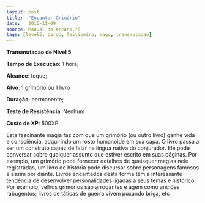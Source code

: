 ```yaml
---
layout: post
title:  "Encantar Grimório"
date:   2016-11-09
source: Manual do Arcano.76
tags: [level5, bardo, feiticeiro, mago, transmutacao]
---
```


**Transmutacao de Nível 5**

**Tempo de Execução**: 1 hora;

**Alcance**: toque;

**Alvo**: 1 grimório ou 1 livro

**Duração**: permanente;

**Teste de Resistência**: Nenhum

**Custo de XP**: 500XP

Esta fascinante magia faz com que 
um grimório (ou outro livro) ganhe vida e 
consciência, adquirindo um rosto humanoide em sua capa. O livro passa a ser um 
construto capaz de falar na língua nativa 
do conjurador. Ele pode conversar sobre 
qualquer assunto que estiver escrito em 
suas páginas. Por exemplo, um grimório 
pode fornecer detalhes de quaisquer magias nele registradas, um livro de história 
pode discursar sobre personagens famosos e assim por diante. Livros encantados 
desta forma têm a interessante tendência 
de desenvolver personalidades ligadas 
a seus temas e histórico. Por exemplo, 
velhos grimórios são arrogantes e agem 
como anciões rabugentos; livros de táticas de guerra vivem puxando briga, etc